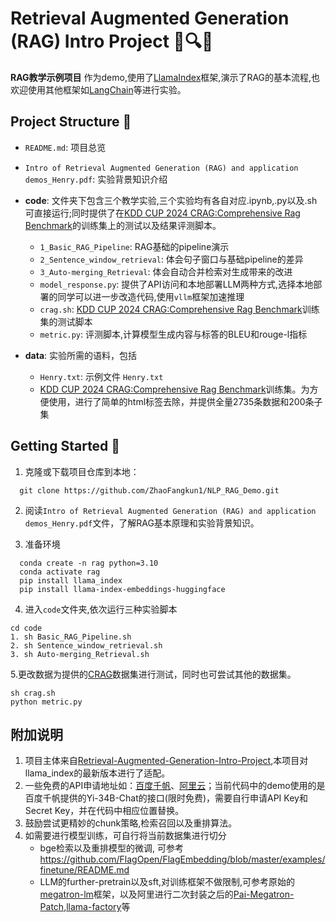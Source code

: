 # Retrieval Augmented Generation (RAG) Intro Project 🤖🔍📝

**RAG教学示例项目**  作为demo,使用了[LlamaIndex](https://github.com/run-llama/llama_index)框架,演示了RAG的基本流程,也欢迎使用其他框架如[LangChain](https://www.langchain.com/)等进行实验。

## Project Structure 📂

- `README.md`: 项目总览
- `Intro of Retrieval Augmented Generation (RAG) and application demos_Henry.pdf`: 实验背景知识介绍

- **code**:  文件夹下包含三个教学实验,三个实验均有各自对应.ipynb,.py以及.sh可直接运行;同时提供了在[KDD CUP 2024 CRAG:Comprehensive Rag Benchmark](https://www.aicrowd.com/challenges/meta-comprehensive-rag-benchmark-kdd-cup-2024)的训练集上的测试以及结果评测脚本。
  - `1_Basic_RAG_Pipeline`: RAG基础的pipeline演示
  - `2_Sentence_window_retrieval`: 体会句子窗口与基础pipeline的差异
  - `3_Auto-merging_Retrieval`: 体会自动合并检索对生成带来的改进
  - `model_response.py`: 提供了API访问和本地部署LLM两种方式,选择本地部署的同学可以进一步改造代码,使用`vllm`框架加速推理
  - `crag.sh`: [KDD CUP 2024 CRAG:Comprehensive Rag Benchmark](https://www.aicrowd.com/challenges/meta-comprehensive-rag-benchmark-kdd-cup-2024)训练集的测试脚本
  - `metric.py`: 评测脚本,计算模型生成内容与标答的BLEU和rouge-l指标
- **data**: 实验所需的语料，包括
  - `Henry.txt`: 示例文件 `Henry.txt`
  - [KDD CUP 2024 CRAG:Comprehensive Rag Benchmark](https://www.aicrowd.com/challenges/meta-comprehensive-rag-benchmark-kdd-cup-2024)训练集。为方便使用，进行了简单的html标签去除，并提供全量2735条数据和200条子集

## Getting Started 🚀

1. 克隆或下载项目仓库到本地：
```shell
  git clone https://github.com/ZhaoFangkun1/NLP_RAG_Demo.git
```
2. 阅读`Intro of Retrieval Augmented Generation (RAG) and application demos_Henry.pdf`文件，了解RAG基本原理和实验背景知识。

3. 准备环境
```shell
  conda create -n rag python=3.10
  conda activate rag
  pip install llama_index
  pip install llama-index-embeddings-huggingface
```
4. 进入`code`文件夹,依次运行三种实验脚本
```shell
cd code
1. sh Basic_RAG_Pipeline.sh
2. sh Sentence_window_retrieval.sh
3. sh Auto-merging_Retrieval.sh
```

5.更改数据为提供的[CRAG](https://www.aicrowd.com/challenges/meta-comprehensive-rag-benchmark-kdd-cup-2024)数据集进行测试，同时也可尝试其他的数据集。
```shell
sh crag.sh
python metric.py
```
## 附加说明 
1. 项目主体来自[Retrieval-Augmented-Generation-Intro-Project](https://github.com/HenryHengLUO/Retrieval-Augmented-Generation-Intro-Project/blob/main/README.md),本项目对llama_index的最新版本进行了适配。
1. 一些免费的API申请地址如：[百度千帆](https://console.bce.baidu.com/qianfan/overview)、[阿里云](https://help.aliyun.com/zh/dashscope/developer-reference/?spm=a2c4g.11186623.0.0.644e9b6em7thMV)；当前代码中的demo使用的是百度千帆提供的Yi-34B-Chat的接口(限时免费)，需要自行申请API Key和Secret Key，并在代码中相应位置替换。
2. 鼓励尝试更精妙的chunk策略,检索召回以及重排算法。
3. 如需要进行模型训练，可自行将当前数据集进行切分
   - bge检索以及重排模型的微调, 可参考 https://github.com/FlagOpen/FlagEmbedding/blob/master/examples/finetune/README.md
   - LLM的further-pretrain以及sft,对训练框架不做限制,可参考原始的[megatron-lm](https://github.com/NVIDIA/Megatron-LM)框架，以及阿里进行二次封装之后的[Pai-Megatron-Patch](https://github.com/alibaba/Pai-Megatron-Patch),[llama-factory](https://github.com/hiyouga/LLaMA-Factory)等




